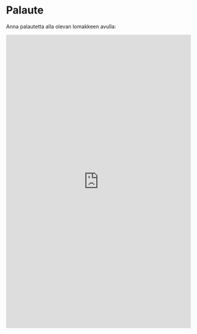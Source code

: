 # Palaute

Anna palautetta alla olevan lomakkeen avulla:


<iframe src="https://docs.google.com/forms/d/e/1FAIpQLSfescq5eWC0c6Bd2ckEkN5m51eJqH_s-dXAR7CDM1FdWlalmA/viewform?usp=pp_url&embedded=true" width="100%" height="800" frameborder="0" marginheight="0" marginwidth="0">




</iframe>


